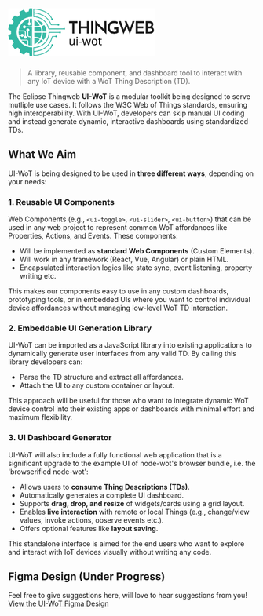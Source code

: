 <h1>
  <picture>
  <source media="(prefers-color-scheme: dark)" srcset="https://raw.githubusercontent.com/eclipse-thingweb/thingweb/master/brand/logos/ui-wot_for_dark_bg.svg">
  <source media="(prefers-color-scheme: light)" srcset="https://raw.githubusercontent.com/eclipse-thingweb/thingweb/master/brand/logos/ui-wot.svg">
  <img title="ThingWeb ui-wot" alt="Thingweb ui-wot logo" src="https://raw.githubusercontent.com/eclipse-thingweb/thingweb/master/brand/logos/ui-wot.svg" width="300">
</picture>
</h1>

> A library, reusable component, and dashboard tool to interact with any IoT device with a WoT Thing Description (TD).

The Eclipse Thingweb **UI-WoT** is a modular toolkit being designed to serve mutliple use cases. It follows the W3C Web of Things standards, ensuring high interoperability. With UI-WoT, developers can skip manual UI coding and instead generate dynamic, interactive dashboards using standardized TDs.


## What We Aim

UI-WoT is being designed to be used in **three different ways**, depending on your needs:

### 1. Reusable UI Components

Web Components (e.g., `<ui-toggle>`, `<ui-slider>`, `<ui-button>`) that can be used in any web project to represent common WoT affordances like Properties, Actions, and Events. These components:

* Will be implemented as **standard Web Components** (Custom Elements).
* Will work in any framework (React, Vue, Angular) or plain HTML.
* Encapsulated interaction logics like state sync, event listening, property writing etc.

This makes our components easy to use in any custom dashboards, prototyping tools, or in embedded UIs where you want to control individual device affordances without managing low-level WoT TD interaction.

### 2. Embeddable UI Generation Library

UI-WoT can be imported as a JavaScript library into existing applications to dynamically generate user interfaces from any valid TD. By calling this library developers can:

* Parse the TD structure and extract all affordances.
* Attach the UI to any custom container or layout.

This approach will be useful for those who want to integrate dynamic WoT device control into their existing apps or dashboards with minimal effort and maximum flexibility.

### 3. UI Dashboard Generator

UI-WoT will also include a fully functional web application that is a significant upgrade to the example UI of node-wot's browser bundle, i.e. the 'browserified node-wot':

* Allows users to **consume Thing Descriptions (TDs)**.
* Automatically generates a complete UI dashboard.
* Supports **drag, drop, and resize** of widgets/cards using a grid layout.
* Enables **live interaction** with remote or local Things (e.g., change/view values, invoke actions, observe events etc.).
* Offers optional features like **layout saving**.

This standalone interface is aimed for the end users who want to explore and interact with IoT devices visually without writing any code.

## Figma Design (Under Progress)
Feel free to give suggestions here, will love to hear suggestions from you!
[View the UI-WoT Figma Design](https://www.figma.com/design/PcgN3oVPl6387MqqidCF1H/UI-WOT?node-id=0-1&t=6rQYTFoWH27GqBwQ-1)
